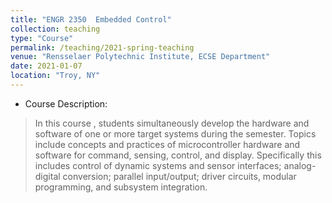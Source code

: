 ```yaml
---
title: "ENGR 2350  Embedded Control"
collection: teaching
type: "Course"
permalink: /teaching/2021-spring-teaching
venue: "Rensselaer Polytechnic Institute, ECSE Department"
date: 2021-01-07
location: "Troy, NY"
---
```




- Course Description:
> In this course , students simultaneously develop the hardware and software of one or more target systems during the semester. Topics include concepts and practices of microcontroller hardware and software for command, sensing, control, and display. Specifically this includes control of dynamic systems and sensor interfaces; analog-digital conversion; parallel input/output; driver circuits, modular programming, and subsystem integration.


